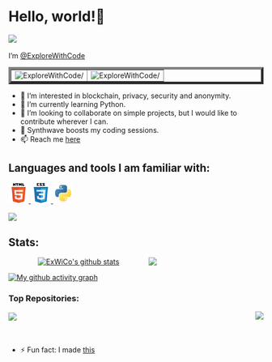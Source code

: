 <!--- 
-👋 Hi, I’m @ExploreWithCode.
- 👀 I’m interested in blockchain, privacy, security and anonymity.
- 🌱 I’m currently learning HTML and Javascript and I'm working on [pixel art](https://github.com/ExploreWithCode/pixel-art).
- 💞️ I’m looking to collaborate on simple projects, but I would like to contribute, wherever I can.
- 📫 How to reach me ...through the options provided by this platform.
--->
<!---
ExploreWithCode/ExploreWithCode is a ✨ special ✨ repository because its `README.md` (this file) appears on your GitHub profile.
You can click the Preview link to take a look at your changes.
--->
<!---
<img src="https://activity-graph.herokuapp.com/graph?username=ExploreWithCode&hide_border=true&bg_color=050F2C&color=0194DD&line=0194DD&point=2DDD97">
[![Top Langs](https://github-readme-stats.vercel.app/api/top-langs/?username=ExploreWithCode&layout=compact&theme=dark)](https://github.com/anuraghazra/github-readme-stats)
--->
<!---![Top Langs](https://github-readme-stats-git-master-rstaa-rickstaa.vercel.app/api/top-langs/?username=ExploreWithCode&layout=compact&langs_count=10&hide_border=1&theme=dark)
--->
<!---<audio controls>
	<source src="https://user-images.githubusercontent.com/109108536/184554906-3dc0648e-dd6f-487d-acdc-2a1c8c7269de.mp4" type="audio/mpeg">
</audio>
--->

# Hello, world!👋

<img src="http://orig13.deviantart.net/c46e/f/2013/284/4/7/technical_revolution__4k_and_full_hd__by_dario999-d6q18m9.jpg"></a>

I’m [@ExploreWithCode](https://github.com/ExploreWithCode)

<table border=5 align=center>
<tr>
<td> <img src=https://img.shields.io/github/followers/ExploreWithCode?label=Follow&style=social alt=ExploreWithCode/> </td>
<td> <img src=https://komarev.com/ghpvc/?username=ExploreWithCode alt=ExploreWithCode/> </td>
</tr>
</table>

- 👀 I’m interested in blockchain, privacy, security and anonymity.
- 🌱 I’m currently learning Python.
- 💞️ I’m looking to collaborate on simple projects, but I would like to contribute wherever I can.
- 🎹 Synthwave boosts my coding sessions.
- 📫 Reach me [here](https://github.com/ExploreWithCode/ExploreWithCode/discussions)


## Languages and tools I am familiar with:

<p align="left">
  <a href="https:///www.w3.org/html" target="_blank"> <img src="https://raw.githubusercontent.com/devicons/devicon/master/icons/html5/html5-original-wordmark.svg" alt="html5" title="HTML" width="40" height="40"/> </a>
  <a href="https:///www.w3.org//Style/CSS/" target="_blank"> <img src="https://github.com/devicons/devicon/blob/master/icons/css3/css3-original-wordmark.svg" alt="css3" title="CSS" width="40" height="40"/> </a>
  <a href="https://www.python.org" target="_blank"> <img src="https://raw.githubusercontent.com/devicons/devicon/master/icons/python/python-original.svg" alt="python" title="Python" width="40" height="40"/> </a>
  </p>
  
 <a href="https://github.com/anuraghazra/github-readme-stats"><img align="center" src="https://github-readme-stats.vercel.app/api/top-langs/?username=ExploreWithCode&layout=compact&theme=dark&hide_border=true" /></a>
  
  <!---![Top Langs](https://github-readme-stats.vercel.app/api/top-langs/?username=ExploreWithCode&show_icons=true&theme=gotham)--->
## Stats:
<!---![My GitHub stats](https://github-readme-stats.vercel.app/api?username=ExploreWithCode&show_icons=true&theme=gotham)
![](https://github-readme-streak-stats.herokuapp.com?user=ExploreWithCode&theme=android-dark&hide_border=true&date_format=M%20j%5B%2C%20Y%5D)--->
<p align=center>
    <a href="https://github.com/anuraghazra/github-readme-stats"><img src="https://github-readme-stats.vercel.app/api?username=ExploreWithCode&show_icons=true&include_all_commits=true&theme=gotham&hide_border=true" alt="ExWiCo's github stats" width="45%"/></a>
    <img align="right" src="https://github-readme-streak-stats.herokuapp.com?user=ExploreWithCode&theme=android-dark&hide_border=true&date_format=M%20j%5B%2C%20Y%5D" width="45%"> 
</p>

[![My github activity graph](https://github-readme-activity-graph.vercel.app/graph?username=ExploreWithCode&theme=gotham)](https://github.com/ashutosh00710/github-readme-activity-graph)

### Top Repositories:

<a href="https://github.com/ExploreWithCode/pixel-art">
  <img align="center" src="https://github-readme-stats.vercel.app/api/pin/?username=ExploreWithCode&repo=pixel-art&theme=gotham" />
</a>
<a href="https://github.com/ExploreWithCode/HTML-national-flags">
  <img align="right" src="https://github-readme-stats.vercel.app/api/pin/?username=ExploreWithCode&repo=HTML-national-flags&theme=gotham" />
</a>
<br><br><br>


- ⚡ Fun fact: I made [this](https://github.com/ExploreWithCode/rickroll)
